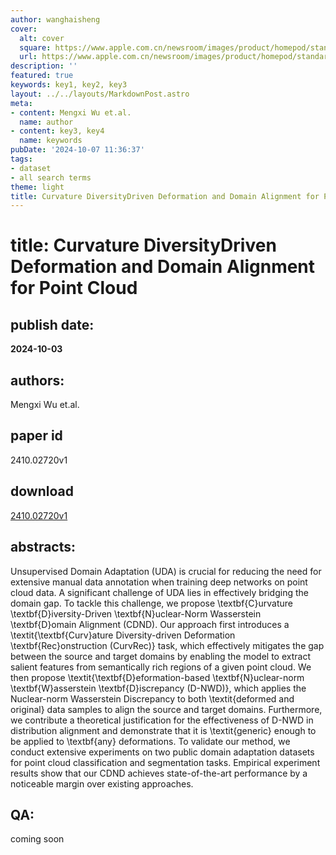 ```yaml
---
author: wanghaisheng
cover:
  alt: cover
  square: https://www.apple.com.cn/newsroom/images/product/homepod/standard/Apple-HomePod-hero-230118_big.jpg.large_2x.jpg
  url: https://www.apple.com.cn/newsroom/images/product/homepod/standard/Apple-HomePod-hero-230118_big.jpg.large_2x.jpg
description: ''
featured: true
keywords: key1, key2, key3
layout: ../../layouts/MarkdownPost.astro
meta:
- content: Mengxi Wu et.al.
  name: author
- content: key3, key4
  name: keywords
pubDate: '2024-10-07 11:36:37'
tags:
- dataset
- all search terms
theme: light
title: Curvature DiversityDriven Deformation and Domain Alignment for Point Cloud
---
```


# title: Curvature DiversityDriven Deformation and Domain Alignment for Point Cloud 
## publish date: 
**2024-10-03** 
## authors: 
  Mengxi Wu et.al. 
## paper id
2410.02720v1
## download
[2410.02720v1](http://arxiv.org/abs/2410.02720v1)
## abstracts:
Unsupervised Domain Adaptation (UDA) is crucial for reducing the need for extensive manual data annotation when training deep networks on point cloud data. A significant challenge of UDA lies in effectively bridging the domain gap. To tackle this challenge, we propose \textbf{C}urvature \textbf{D}iversity-Driven \textbf{N}uclear-Norm Wasserstein \textbf{D}omain Alignment (CDND). Our approach first introduces a \textit{\textbf{Curv}ature Diversity-driven Deformation \textbf{Rec}onstruction (CurvRec)} task, which effectively mitigates the gap between the source and target domains by enabling the model to extract salient features from semantically rich regions of a given point cloud. We then propose \textit{\textbf{D}eformation-based \textbf{N}uclear-norm \textbf{W}asserstein \textbf{D}iscrepancy (D-NWD)}, which applies the Nuclear-norm Wasserstein Discrepancy to both \textit{deformed and original} data samples to align the source and target domains. Furthermore, we contribute a theoretical justification for the effectiveness of D-NWD in distribution alignment and demonstrate that it is \textit{generic} enough to be applied to \textbf{any} deformations. To validate our method, we conduct extensive experiments on two public domain adaptation datasets for point cloud classification and segmentation tasks. Empirical experiment results show that our CDND achieves state-of-the-art performance by a noticeable margin over existing approaches.
## QA:
coming soon
